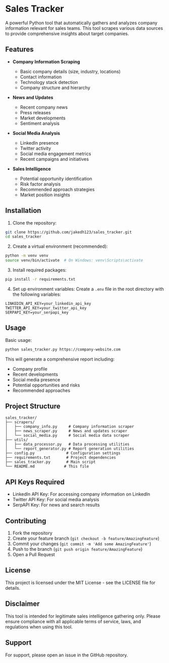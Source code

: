 # Sales Tracker

A powerful Python tool that automatically gathers and analyzes company information relevant for sales teams. This tool scrapes various data sources to provide comprehensive insights about target companies.

## Features

- **Company Information Scraping**
  - Basic company details (size, industry, locations)
  - Contact information
  - Technology stack detection
  - Company structure and hierarchy

- **News and Updates**
  - Recent company news
  - Press releases
  - Market developments
  - Sentiment analysis

- **Social Media Analysis**
  - LinkedIn presence
  - Twitter activity
  - Social media engagement metrics
  - Recent campaigns and initiatives

- **Sales Intelligence**
  - Potential opportunity identification
  - Risk factor analysis
  - Recommended approach strategies
  - Market position insights

## Installation

1. Clone the repository:
```bash
git clone https://github.com/jakedh123/sales_tracker.git
cd sales_tracker
```

2. Create a virtual environment (recommended):
```bash
python -m venv venv
source venv/bin/activate  # On Windows: venv\Scripts\activate
```

3. Install required packages:
```bash
pip install -r requirements.txt
```

4. Set up environment variables:
Create a `.env` file in the root directory with the following variables:
```
LINKEDIN_API_KEY=your_linkedin_api_key
TWITTER_API_KEY=your_twitter_api_key
SERPAPI_KEY=your_serpapi_key
```

## Usage

Basic usage:
```bash
python sales_tracker.py https://company-website.com
```

This will generate a comprehensive report including:
- Company profile
- Recent developments
- Social media presence
- Potential opportunities and risks
- Recommended approaches

## Project Structure

```
sales_tracker/
├── scrapers/
│   ├── company_info.py     # Company information scraper
│   ├── news_scraper.py     # News and updates scraper
│   └── social_media.py     # Social media data scraper
├── utils/
│   ├── data_processor.py   # Data processing utilities
│   └── report_generator.py # Report generation utilities
├── config.py              # Configuration settings
├── requirements.txt       # Project dependencies
├── sales_tracker.py       # Main script
└── README.md             # This file
```

## API Keys Required

- LinkedIn API Key: For accessing company information on LinkedIn
- Twitter API Key: For social media analysis
- SerpAPI Key: For news and search results

## Contributing

1. Fork the repository
2. Create your feature branch (`git checkout -b feature/AmazingFeature`)
3. Commit your changes (`git commit -m 'Add some AmazingFeature'`)
4. Push to the branch (`git push origin feature/AmazingFeature`)
5. Open a Pull Request

## License

This project is licensed under the MIT License - see the LICENSE file for details.

## Disclaimer

This tool is intended for legitimate sales intelligence gathering only. Please ensure compliance with all applicable terms of service, laws, and regulations when using this tool.

## Support

For support, please open an issue in the GitHub repository.